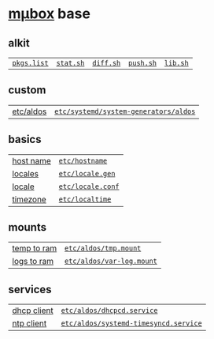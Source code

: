 # [mµbox](../readme.md) base

## alkit

| | | | | |
|-|-|-|-|-|
| [`pkgs.list`](pkgs.list) | [`stat.sh`](stat.sh) | [`diff.sh`](diff.sh) | [`push.sh`](push.sh) | [`lib.sh`](lib.sh) |

## custom

| | |
|-|-|
| [etc/aldos](https://man.archlinux.org/man/systemd.generator.7) | [`etc/systemd/system-generators/aldos`](etc/systemd/system-generators/aldos) |

## basics

| | |
|-|-|
| [host name](https://tools.ietf.org/html/rfc1178) | [`etc/hostname`](etc/hostname) |
| [locales](https://wiki.archlinux.org/index.php/Locale#Generating_locales) | [`etc/locale.gen`](etc/locale.gen) |
| [locale](https://wiki.archlinux.org/index.php/Locale#Setting_the_system_locale) | [`etc/locale.conf`](etc/locale.conf) |
| [timezone](https://wiki.archlinux.org/index.php/System_time#Time_zone) | [`etc/localtime`](#symlink) |

## mounts

| | |
|-|-|
| [temp to ram](https://man.archlinux.org/man/systemd.mount.5) | [`etc/aldos/tmp.mount`](etc/aldos/tmp.mount) |
| [logs to ram](https://man.archlinux.org/man/systemd.mount.5) | [`etc/aldos/var-log.mount`](./etc/aldos/var-log.mount) |

## services

| | |
|-|-|
| [dhcp client](https://wiki.archlinux.org/title/Dhcpcd) | [`etc/aldos/dhcpcd.service`](#symlink) |
| [ntp client](https://wiki.archlinux.org/title/Systemd-timesyncd) | [`etc/aldos/systemd-timesyncd.service`](#symlink) |

